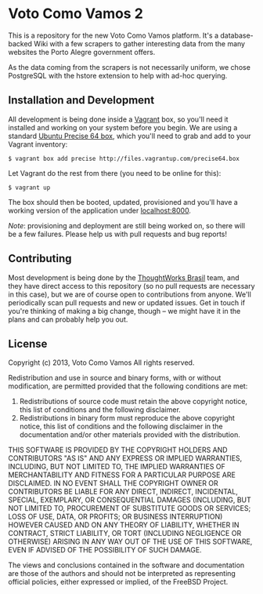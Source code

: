 Voto Como Vamos 2
=================

This is a repository for the new Voto Como Vamos platform. It's a
database-backed Wiki with a few scrapers to gather interesting data
from the many websites the Porto Alegre government offers.

As the data coming from the scrapers is not necessarily uniform,
we chose PostgreSQL with the hstore extension to help with ad-hoc
querying.

Installation and Development
----------------------------

All development is being done inside a [Vagrant][1] box, so you'll 
need it installed and working on your system before you begin. We 
are using a standard [Ubuntu Precise 64 box][2], which you'll need 
to grab and add to your Vagrant inventory:

[1]: http://www.vagrantup.com
[2]: http://files.vagrantup.com/precise64.box

```
$ vagrant box add precise http://files.vagrantup.com/precise64.box
```

Let Vagrant do the rest from there (you need to be online for this):

```
$ vagrant up
```

The box should then be booted, updated, provisioned and you'll have
a working version of the application under [localhost:8000][3].

[3]: http://localhost:8000

*Note*: provisioning and deployment are still being worked on, so
there will be a few failures. Please help us with pull requests
and bug reports!

Contributing
------------

Most development is being done by the [ThoughtWorks Brasil][4] team,
and they have direct access to this repository (so no pull requests
are necessary in this case), but we are of course open to 
contributions from anyone. We'll periodically scan pull requests and
new or updated issues. Get in touch if you're thinking of making a
big change, though – we might have it in the plans and can probably
help you out.

[4]: http://www.thoughtworks.com

License
-------

Copyright (c) 2013, Voto Como Vamos
All rights reserved.

Redistribution and use in source and binary forms, with or without
modification, are permitted provided that the following conditions are met: 

1. Redistributions of source code must retain the above copyright notice, this
   list of conditions and the following disclaimer. 
2. Redistributions in binary form must reproduce the above copyright notice,
   this list of conditions and the following disclaimer in the documentation
   and/or other materials provided with the distribution. 

THIS SOFTWARE IS PROVIDED BY THE COPYRIGHT HOLDERS AND CONTRIBUTORS "AS IS" AND
ANY EXPRESS OR IMPLIED WARRANTIES, INCLUDING, BUT NOT LIMITED TO, THE IMPLIED
WARRANTIES OF MERCHANTABILITY AND FITNESS FOR A PARTICULAR PURPOSE ARE
DISCLAIMED. IN NO EVENT SHALL THE COPYRIGHT OWNER OR CONTRIBUTORS BE LIABLE FOR
ANY DIRECT, INDIRECT, INCIDENTAL, SPECIAL, EXEMPLARY, OR CONSEQUENTIAL DAMAGES
(INCLUDING, BUT NOT LIMITED TO, PROCUREMENT OF SUBSTITUTE GOODS OR SERVICES;
LOSS OF USE, DATA, OR PROFITS; OR BUSINESS INTERRUPTION) HOWEVER CAUSED AND
ON ANY THEORY OF LIABILITY, WHETHER IN CONTRACT, STRICT LIABILITY, OR TORT
(INCLUDING NEGLIGENCE OR OTHERWISE) ARISING IN ANY WAY OUT OF THE USE OF THIS
SOFTWARE, EVEN IF ADVISED OF THE POSSIBILITY OF SUCH DAMAGE.

The views and conclusions contained in the software and documentation are those
of the authors and should not be interpreted as representing official policies, 
either expressed or implied, of the FreeBSD Project.

